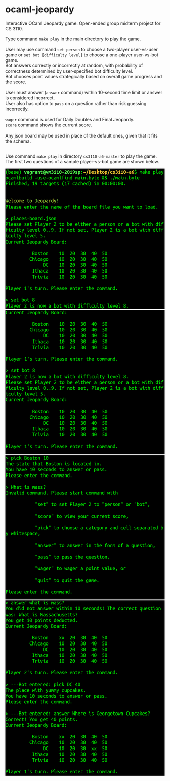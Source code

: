 # ocaml-jeopardy
Interactive OCaml Jeopardy game. Open-ended group midterm project for CS 3110. 

Type command `make play` in the main directory to play the game. <br><br>
User may use command `set person` to choose a two-player user-vs-user game or `set bot [difficulty level]` to choose a one-player user-vs-bot game. <br>
Bot answers correctly or incorrectly at random, with probability of correctness determined by user-specified bot difficulty level. <br>
Bot chooses point values strategically based on overall game progress and the score. <br><br>
User must answer (`answer` command) within 10-second time limit or answer is considered incorrect. <br>
User also has option to `pass` on a question rather than risk guessing incorrectly. <br><br>
`wager` command is used for Daily Doubles and Final Jeopardy. <br>
`score` command shows the current score. <br><br>
Any json board may be used in place of the default ones, given that it fits the schema. <br><br>

Use command `make play` in directory `cs3110-a6-master` to play the game. The first two questions of a sample player-vs-bot game are shown below. <br>

![display1](display1.PNG)
![display2](display2.PNG)
![display3](display3.PNG)
![display4](display4.PNG)
